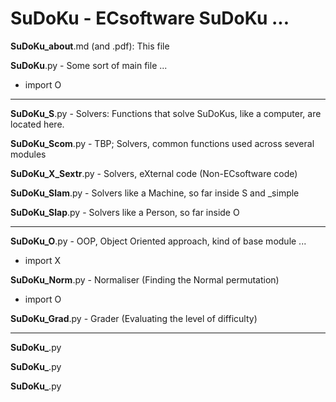 
# SuDoKu - ECsoftware SuDoKu ...

**SuDoKu_about**.md (and .pdf): This file

**SuDoKu**.py - Some sort of main file ...

- import O

---

**SuDoKu_S**.py - Solvers: Functions that solve SuDoKus, like a computer, are located here.

**SuDoKu_Scom**.py - TBP; Solvers, common functions used across several modules

**SuDoKu_X_Sextr**.py - Solvers, eXternal code (Non-ECsoftware code)

**SuDoKu_Slam**.py - Solvers like a Machine, so far inside S and _simple

**SuDoKu_Slap**.py - Solvers like a Person, so far inside O

---

**SuDoKu_O**.py - OOP, Object Oriented approach, kind of base module ...

- import X

**SuDoKu_Norm**.py - Normaliser (Finding the Normal permutation)

- import O

**SuDoKu_Grad**.py - Grader (Evaluating the level of difficulty)

---
**SuDoKu_**.py

**SuDoKu_**.py

**SuDoKu_**.py
